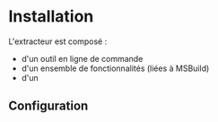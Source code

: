 # Installation

L'extracteur est composé :
* d'un outil en ligne de commande
* d'un ensemble de fonctionnalités (liées à MSBuild)
* d'un

## Configuration








